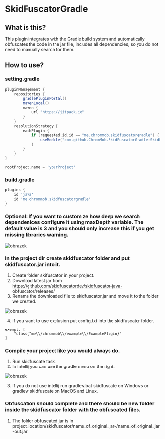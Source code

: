 # SkidFuscatorGradle
## What is this?
This plugin integrates with the Gradle build system and automatically obfuscates the code in the jar file, includes all dependencies, so you do not need to manually search for them.

## How to use?
### setting.gradle

```groovy
pluginManagement {
    repositories {
        gradlePluginPortal()
        mavenLocal()
        maven {
            url "https://jitpack.io"
        }
    }
    resolutionStrategy {
        eachPlugin {
            if (requested.id.id == "me.chrommob.skidfuscatorgradle") {
                useModule("com.github.ChromMob.SkidFuscatorGradle:SkidFuscatorGradle:master-SNAPSHOT")
            }
        }
    }
}

rootProject.name = 'yourProject'
```

### build.gradle

```groovy
plugins {
    id 'java'
    id 'me.chrommob.skidfuscatorgradle'
}
```

### Optional: If you want to customize how deep we search dependenices configure it using maxDepth variable. The default value is 3 and you should only increase this if you get missing libraries warning.

![obrazek](https://user-images.githubusercontent.com/62996347/212710350-d5a1457a-d45c-45e5-a118-3a6f4f56da88.png)

### In the project dir create skidfuscator folder and put skidfuscator.jar into it.
1. Create folder skifuscator in your project.
2. Download latest jar from https://github.com/skidfuscatordev/skidfuscator-java-obfuscator/releases/.
3. Rename the downloaded file to skidfuscator.jar and move it to the folder we created.

![obrazek](https://user-images.githubusercontent.com/62996347/211897648-96f86a39-ed47-42ab-8495-2c36c69cf7b5.png)

4. If you want to use exclusion put config.txt into the skidfuscator folder. 
```HOCON
exempt: [
    "class{^me\\/chrommob\\/example\\/ExamplePlugin}"
]
```

### Compile your project like you would always do.
1. Run skidfuscate task.
2. In intellij you can use the gradle menu on the right.

![obrazek](https://user-images.githubusercontent.com/62996347/211897841-15481a45-5914-49ef-b2e1-803cf9302366.png)

3. If you do not use intellij run gradlew.bat skidfuscate on Windows or gradlew skidfuscate on MacOS and Linux.

### Obfuscation should complete and there should be new folder inside the skidfuscator folder with the obfuscated files.
1. The folder obfuscated jar is in project_location/skidfuscator/name_of_original_jar-/name_of_original_jar-out.jar
